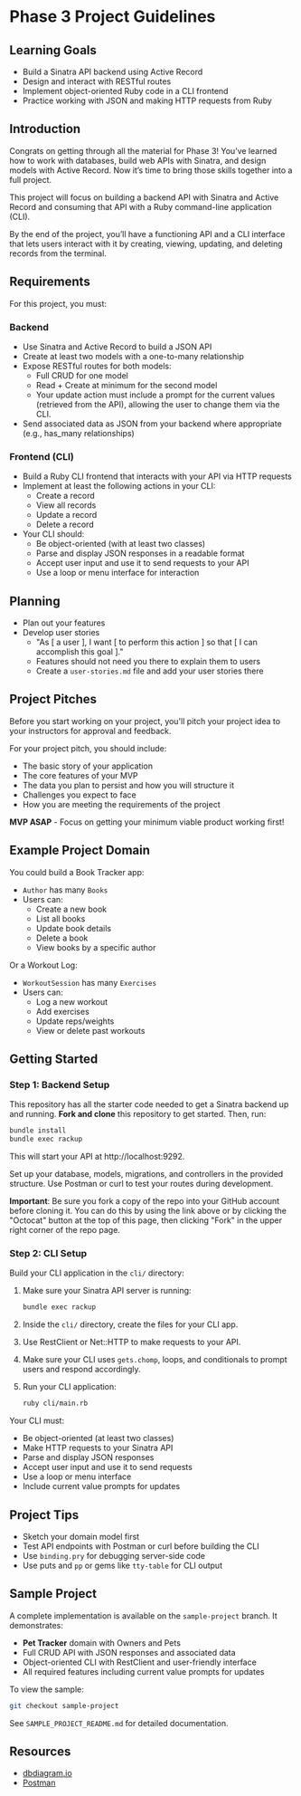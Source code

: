 # Phase 3 Project Guidelines

## Learning Goals

- Build a Sinatra API backend using Active Record
- Design and interact with RESTful routes
- Implement object-oriented Ruby code in a CLI frontend
- Practice working with JSON and making HTTP requests from Ruby

## Introduction

Congrats on getting through all the material for Phase 3! You’ve learned how to work with databases, build web APIs with Sinatra, and design models with Active Record. Now it’s time to bring those skills together into a full project.

This project will focus on building a backend API with Sinatra and Active Record and consuming that API with a Ruby command-line application (CLI).

By the end of the project, you’ll have a functioning API and a CLI interface that lets users interact with it by creating, viewing, updating, and deleting records from the terminal.

## Requirements

For this project, you must:

### Backend

- Use Sinatra and Active Record to build a JSON API
- Create at least two models with a one-to-many relationship
- Expose RESTful routes for both models:
  - Full CRUD for one model
  - Read + Create at minimum for the second model
  - Your update action must include a prompt for the current values (retrieved from the API), allowing the user to change them via the CLI.
- Send associated data as JSON from your backend where appropriate (e.g., has_many relationships)

### Frontend (CLI)

- Build a Ruby CLI frontend that interacts with your API via HTTP requests
- Implement at least the following actions in your CLI:
  - Create a record
  - View all records
  - Update a record
  - Delete a record
- Your CLI should:
  - Be object-oriented (with at least two classes)
  - Parse and display JSON responses in a readable format
  - Accept user input and use it to send requests to your API
  - Use a loop or menu interface for interaction

## Planning

- Plan out your features
- Develop user stories
  - "As [ a user ], I want [ to perform this action ] so that [ I can accomplish this goal ]."
  - Features should not need you there to explain them to users
  - Create a `user-stories.md` file and add your user stories there

## Project Pitches

Before you start working on your project, you'll pitch your project idea to your instructors for approval and feedback.

For your project pitch, you should include:

- The basic story of your application
- The core features of your MVP
- The data you plan to persist and how you will structure it
- Challenges you expect to face
- How you are meeting the requirements of the project

**MVP ASAP** - Focus on getting your minimum viable product working first!

## Example Project Domain

You could build a Book Tracker app:

- `Author` has many `Books`
- Users can:
  - Create a new book
  - List all books
  - Update book details
  - Delete a book
  - View books by a specific author

Or a Workout Log:

- `WorkoutSession` has many `Exercises`
- Users can:
  - Log a new workout
  - Add exercises
  - Update reps/weights
  - View or delete past workouts

## Getting Started

### Step 1: Backend Setup

This repository has all the starter code needed to get a Sinatra backend up and
running. **Fork and clone** this repository to get started. Then, run:

```bash
bundle install
bundle exec rackup
```

This will start your API at http://localhost:9292.

Set up your database, models, migrations, and controllers in the provided structure. Use Postman or curl to test your routes during development.

**Important**: Be sure you fork a copy of the repo into your GitHub account
before cloning it. You can do this by using the link above or by clicking the
"Octocat" button at the top of this page, then clicking "Fork" in the upper
right corner of the repo page.

### Step 2: CLI Setup

Build your CLI application in the `cli/` directory:

1. Make sure your Sinatra API server is running:

   ```bash
   bundle exec rackup
   ```

2. Inside the `cli/` directory, create the files for your CLI app.

3. Use RestClient or Net::HTTP to make requests to your API.

4. Make sure your CLI uses `gets.chomp`, loops, and conditionals to prompt users and respond accordingly.

5. Run your CLI application:
   ```bash
   ruby cli/main.rb
   ```

Your CLI must:

- Be object-oriented (at least two classes)
- Make HTTP requests to your Sinatra API
- Parse and display JSON responses
- Accept user input and use it to send requests
- Use a loop or menu interface
- Include current value prompts for updates

## Project Tips

- Sketch your domain model first
- Test API endpoints with Postman or curl before building the CLI
- Use `binding.pry` for debugging server-side code
- Use puts and `pp` or gems like `tty-table` for CLI output

## Sample Project

A complete implementation is available on the `sample-project` branch. It demonstrates:

- **Pet Tracker** domain with Owners and Pets
- Full CRUD API with JSON responses and associated data
- Object-oriented CLI with RestClient and user-friendly interface
- All required features including current value prompts for updates

To view the sample:

```bash
git checkout sample-project
```

See `SAMPLE_PROJECT_README.md` for detailed documentation.

## Resources

- [dbdiagram.io][]
- [Postman][postman download]

[dbdiagram.io]: https://dbdiagram.io/
[postman download]: https://www.postman.com/downloads/
